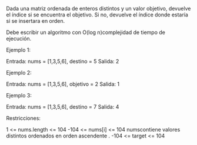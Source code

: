 Dada una matriz ordenada de enteros distintos y un valor objetivo, devuelve el índice si se encuentra el objetivo. Si no, devuelve el índice donde estaría si se insertara en orden.

Debe escribir un algoritmo con  O(log n)complejidad de tiempo de ejecución.

Ejemplo 1:

Entrada: nums = [1,3,5,6], destino = 5
 Salida: 2


Ejemplo 2:

Entrada: nums = [1,3,5,6], objetivo = 2
 Salida: 1


Ejemplo 3:

Entrada: nums = [1,3,5,6], destino = 7
 Salida: 4
 

Restricciones:

1 <= nums.length <= 104
-104 <= nums[i] <= 104
numscontiene valores distintos ordenados en orden ascendente .
-104 <= target <= 104